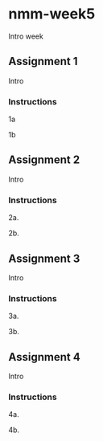 # nmm-week5

Intro week

## Assignment 1

Intro

### Instructions

1a

1b

## Assignment 2

Intro

### Instructions

2a. 

2b. 

## Assignment 3

Intro

### Instructions

3a. 

3b. 

## Assignment 4

Intro

### Instructions

4a. 

4b. 
